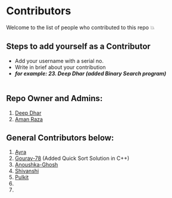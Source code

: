 # Contributors
Welcome to the list of people who contributed to this repo 💥

## Steps to add yourself as a Contributor
- Add your username with a serial no.
- Write in brief about your contribution
- ___for example: 23. Deep Dhar (added Binary Search program)___ <br></br>

## Repo Owner and Admins:
1. [Deep Dhar](https://github.com/deepdhar)
2. [Aman Raza](https://github.com/aman-raza)

## General Contributors below:
1. [Ayra](https://github.com/BonkReaction)
2. [Gourav-78](https://github.com/Gourav-78) (Added Quick Sort Solution in C++)
3. [Anoushka-Ghosh](https://github.com/Anoushka-Ghosh)
4. [Shivanshi](https://github.com/shivanshi-s)
5. [Pulkit](https://github.com/practicalmetal)
6.
7.
